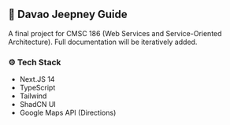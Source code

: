 ## 🚙 Davao Jeepney Guide
A final project for CMSC 186 (Web Services and Service-Oriented Architecture). Full documentation will be iteratively added.

### ⚙️ **Tech Stack**
- Next.JS 14
- TypeScript
- Tailwind
- ShadCN UI
- Google Maps API (Directions)
